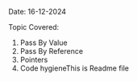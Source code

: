 Date: 16-12-2024

Topic Covered: 

1. Pass By Value
2. Pass By Reference
3. Pointers
4. Code hygieneThis is Readme file 

